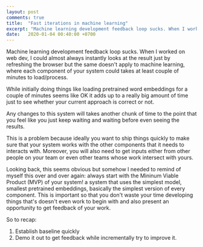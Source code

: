 ```yaml
---
layout: post
comments: true
title:  "Fast iterations in machine learning"
excerpt: "Machine learning development feedback loop sucks. When I worked on web dev, I could almost always instantly looks at the result just by refreshing the browser but the same doesn't apply to machine learning..."
date:   2020-01-04 00:40:00 +0700
---
```


Machine learning development feedback loop sucks. When I worked on web dev, I could almost always instantly looks at the result just by refreshing the browser but the same doesn't apply to machine learning, where each component of your system could takes at least couple of minutes to load/process.

While initially doing things like loading pretrained word embeddings for a couple of minutes seems like OK it adds up to a really big amount of time just to see whether your current approach is correct or not.

Any changes to this system will takes another chunk of time to the point that you feel like you just keep waiting and waiting before even seeing the results.

This is a problem because ideally you want to ship things quickly to make sure that your system works with the other components that it needs to interacts with. Moreover, you will also need to get inputs either from other people on your team or even other teams whose work intersect with yours.

Looking back, this seems obvious but somehow I needed to remind of myself this over and over again: always start with the Mininum Viable Product (MVP) of your system! a system that uses the simplest model, smallest pretrained embeddings, basically the simplest version of every component. This is important so that you don't waste your time developing things that's doesn't even work to begin with and also present an opportunity to get feedback of your work.

So to recap:

1. Establish baseline quickly
2. Demo it out to get feedback while incrementally try to improve it.
